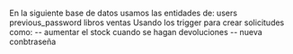 En la siguiente base de datos usamos las entidades de:
users
previous_password
libros
ventas
Usando los trigger para crear solicitudes como:
-- aumentar el stock cuando se hagan devoluciones
-- nueva conbtraseña 